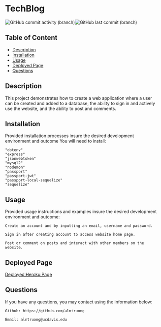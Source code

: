  # TechBlog 

![GitHub commit activity (branch)](https://img.shields.io/github/commit-activity/w/alntruong/TechBlog)![GitHub last commit (branch)](https://img.shields.io/github/last-commit/alntruong/TechBlog/main)
  
  ## Table of Content

  - [Description](#description)
  - [Installation](#installation)
  - [Usage](#usage)
  - [Deployed Page](#deployed-page)
  - [Questions](#questions)

  ## Description

  This project demonstrates how to create a web application where a user can be created and added to a database, the ability to sign in and actively use the website, and the ability to post and comments.

  ## Installation
  Provided installation processes insure the desired development environment and outcome
  You will need to install:

    "dotenv"
    "express"
    "jsonwebtoken"
    "mysql2"
    "nodemon"
    "passport"
    "passport-jwt"
    "passport-local-sequelize"
    "sequelize"


  ## Usage
  Provided usage instructions and examples insure the desired development environment and outcome:

    Create an account and by inputting an email, username and password.

    Sign in after creating account to access website home page.

    Post or comment on posts and interact with other members on the website.

  ## Deployed Page

  <a href="https://nameless-chamber-02132.herokuapp.com/login.html" class="btn btn-primary">Deployed Heroku Page</a>

  ## Questions
If you have any questions, you may contact using the information below:

    Github: https://github.com/alntruong

    Email: alntruong@ucdavis.edu

